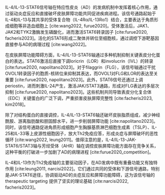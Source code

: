 IL-4/IL-13-STAT6信号轴在特应性皮炎（AD）的发病机制中发挥着核心作用，通过驱动炎症反应和直接破坏皮肤屏障功能共同促进疾病进程。该信号通路起始于IL-4和IL-13与其共享的受体复合物（IL-4Rα/IL-13Rα1）结合，主要表达于角质形成细胞等非造血细胞上 [cite:wang2022, furue2020]。受体激活后，JAK1、JAK2和TYK2激酶发生磷酸化，进而激活STAT6转录因子 [cite:furue2020, facheris2023]。活化的STAT6形成二聚体并转位至细胞核，通过调控下游靶基因直接参与AD的病理过程 [cite:wang2022]。

在皮肤屏障功能障碍方面，IL-4/IL-13-STAT6轴通过多种机制抑制关键表皮分化蛋白的表达。STAT6激活后直接下调loricrin（LOR）和involucrin（IVL）的转录 [cite:furue2020, napolitano2023]。对于filaggrin（FLG），该信号轴通过干扰OVOL1转录因子的胞质-核转位来抑制其表达，而OVOL1对FLG和LOR的表达至关重要 [cite:furue2020, napolitano2023]。此外，STAT6信号还通过上调periostin，进而刺激IL-24产生，激活JAK/STAT3通路，形成对FLG表达的多层次抑制 [cite:furue2020, napolitano2023]。这些机制共同导致表皮分化复合体（EDC）关键蛋白的广泛下调，严重损害皮肤屏障完整性 [cite:facheris2023, kim2018]。

除了对结构蛋白的直接调控，IL-4/IL-13-STAT6轴还破坏皮肤脂质组成，减少神经酰胺、游离脂肪酸和胆固醇水平，进一步削弱屏障功能 [cite:napolitano2023]。同时，该信号通路促进角质形成细胞产生胸腺基质淋巴细胞生成素（TSLP）、IL-25和IL-33等上皮源性细胞因子，放大Th2免疫应答，形成炎症与屏障破坏的恶性循环 [cite:wang2022, leung2011]。值得注意的是，IL-4/IL-13-JAK-STAT6/STAT3轴与芳烃受体（AHR）轴在调控皮肤屏障功能方面存在竞争关系，这种平衡的打破进一步加剧了AD的病理进程 [cite:furue2020_competition]。

IL-4和IL-13作为Th2免疫轴的主要驱动因子，在AD发病中既有重叠功能又有独特作用 [cite:leung2011, narcisi2022]。它们通过共同的受体和下游信号通路，特别是JAK-STAT6途径，协调驱动AD的炎症反应和屏障功能障碍，这为该信号轴的 therapeutic targeting 提供了坚实的理论基础 [cite:narcisi2022, facheris2023]。